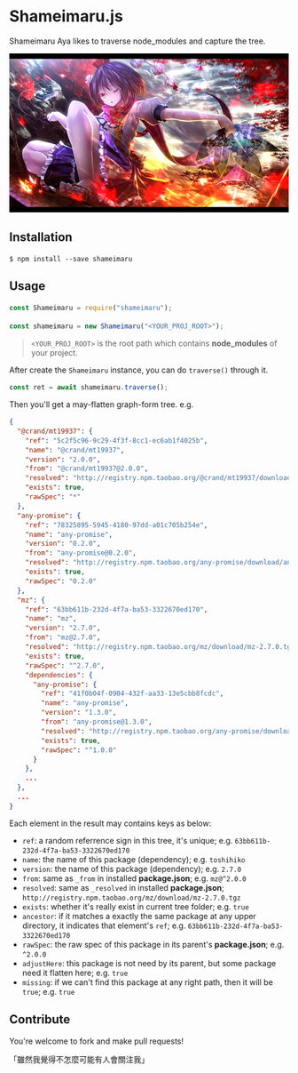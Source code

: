 # Shameimaru.js

Shameimaru Aya likes to traverse node_modules and capture the tree.

![Shameimaru](shameimaru.jpg)

## Installation

```shell
$ npm install --save shameimaru
```

## Usage

```js
const Shameimaru = require("shameimaru");

const shameimaru = new Shameimaru("<YOUR_PROJ_ROOT>");
```

> `<YOUR_PROJ_ROOT>` is the root path which contains **node_modules** of your project.

After create the `Shameimaru` instance, you can do `traverse()` through it.

```js
const ret = await shameimaru.traverse();
```

Then you'll get a may-flatten graph-form tree. e.g.

```json
{
  "@crand/mt19937": {
    "ref": "5c2f5c96-9c29-4f3f-8cc1-ec6ab1f4025b",
    "name": "@crand/mt19937",
    "version": "2.0.0",
    "from": "@crand/mt19937@2.0.0",
    "resolved": "http://registry.npm.taobao.org/@crand/mt19937/download/@crand/mt19937-2.0.0.tgz",
    "exists": true,
    "rawSpec": "*"
  },
  "any-promise": {
    "ref": "78325895-5945-4180-97dd-a01c705b254e",
    "name": "any-promise",
    "version": "0.2.0",
    "from": "any-promise@0.2.0",
    "resolved": "http://registry.npm.taobao.org/any-promise/download/any-promise-0.2.0.tgz",
    "exists": true,
    "rawSpec": "0.2.0"
  },
  "mz": {
    "ref": "63bb611b-232d-4f7a-ba53-3322670ed170",
    "name": "mz",
    "version": "2.7.0",
    "from": "mz@2.7.0",
    "resolved": "http://registry.npm.taobao.org/mz/download/mz-2.7.0.tgz",
    "exists": true,
    "rawSpec": "^2.7.0",
    "dependencies": {
      "any-promise": {
        "ref": "41f0b04f-0904-432f-aa33-13e5cbb8fcdc",
        "name": "any-promise",
        "version": "1.3.0",
        "from": "any-promise@1.3.0",
        "resolved": "http://registry.npm.taobao.org/any-promise/download/any-promise-1.3.0.tgz",
        "exists": true,
        "rawSpec": "^1.0.0"
      }
    },
    ...
  },
  ...
}
```

Each element in the result may contains keys as below:

+ `ref`: a random referrence sign in this tree, it's unique; e.g. `63bb611b-232d-4f7a-ba53-3322670ed170`
+ `name`: the name of this package (dependency); e.g. `toshihiko`
+ `version`: the name of this package (dependency); e.g. `2.7.0`
+ `from`: same as `_from` in installed **package.json**; e.g. `mz@^2.0.0`
+ `resolved`: same as `_resolved` in installed **package.json**; `http://registry.npm.taobao.org/mz/download/mz-2.7.0.tgz`
+ `exists`: whether it's really exist in current tree folder; e.g. `true`
+ `ancestor`: if it matches a exactly the same package at any upper directory, it indicates that element's `ref`; e.g. `63bb611b-232d-4f7a-ba53-3322670ed170`
+ `rawSpec`: the raw spec of this package in its parent's **package.json**; e.g. `^2.0.0`
+ `adjustHere`: this package is not need by its parent, but some package need it flatten here; e.g. `true`
+ `missing`: if we can't find this package at any right path, then it will be `true`; e.g. `true`

## Contribute

You're welcome to fork and make pull requests!

「雖然我覺得不怎麼可能有人會關注我」
